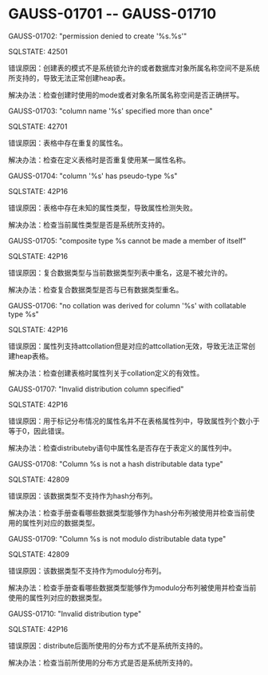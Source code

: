 # GAUSS-01701 -- GAUSS-01710

GAUSS-01702: "permission denied to create '%s.%s'"

SQLSTATE: 42501

错误原因：创建表的模式不是系统锁允许的或者数据库对象所属名称空间不是系统所支持的，导致无法正常创建heap表。

解决办法：检查创建时使用的mode或者对象名所属名称空间是否正确拼写。

GAUSS-01703: "column name '%s' specified more than once"

SQLSTATE: 42701

错误原因：表格中存在重复的属性名。

解决办法：检查在定义表格时是否重复使用某一属性名称。

GAUSS-01704: "column '%s' has pseudo-type %s"

SQLSTATE: 42P16

错误原因：表格中存在未知的属性类型，导致属性检测失败。

解决办法：检查当前属性类型是否是系统所支持的。

GAUSS-01705: "composite type %s cannot be made a member of itself"

SQLSTATE: 42P16

错误原因：复合数据类型与当前数据类型列表中重名，这是不被允许的。

解决办法：检查复合数据类型是否与已有数据类型重名。

GAUSS-01706: "no collation was derived for column '%s' with collatable type %s"

SQLSTATE: 42P16

错误原因：属性列支持attcollation但是对应的attcollation无效，导致无法正常创建heap表格。

解决办法：检查创建表格时属性列关于collation定义的有效性。

GAUSS-01707: "Invalid distribution column specified"

SQLSTATE: 42P16

错误原因：用于标记分布情况的属性名并不在表格属性列中，导致属性列个数小于等于0，因此错误。

解决办法：检查distributeby语句中属性名是否存在于表定义的属性列中。

GAUSS-01708: "Column %s is not a hash distributable data type"

SQLSTATE: 42809

错误原因：该数据类型不支持作为hash分布列。

解决办法：检查手册查看哪些数据类型能够作为hash分布列被使用并检查当前使用的属性列对应的数据类型。

GAUSS-01709: "Column %s is not modulo distributable data type"

SQLSTATE: 42809

错误原因：该数据类型不支持作为modulo分布列。

解决办法：检查手册查看哪些数据类型能够作为modulo分布列被使用并检查当前使用的属性列对应的数据类型。

GAUSS-01710: "Invalid distribution type"

SQLSTATE: 42P16

错误原因：distribute后面所使用的分布方式不是系统所支持的。

解决办法：检查当前所使用的分布方式是否是系统所支持的。
